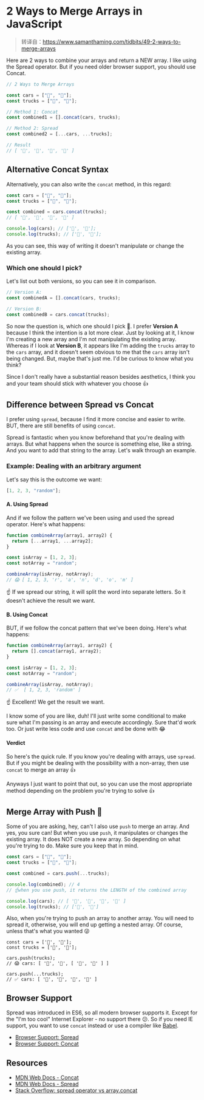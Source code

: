# 2 Ways to Merge Arrays in JavaScript

> 转译自：https://www.samanthaming.com/tidbits/49-2-ways-to-merge-arrays

Here are 2 ways to combine your arrays and return a NEW array. I like using the Spread operator. But if you need older browser support, you should use Concat.

```js
// 2 Ways to Merge Arrays

const cars = ["🚗", "🚙"];
const trucks = ["🚚", "🚛"];

// Method 1: Concat
const combined1 = [].concat(cars, trucks);

// Method 2: Spread
const combined2 = [...cars, ...trucks];

// Result
// [ '🚗', '🚙', '🚚', '🚛' ]
```

## Alternative Concat Syntax

Alternatively, you can also write the `concat` method, in this regard:

```js
const cars = ["🚗", "🚙"];
const trucks = ["🚚", "🚛"];

const combined = cars.concat(trucks);
// [ '🚗', '🚙', '🚚', '🚛' ]

console.log(cars); // ['🚗', '🚙'];
console.log(trucks); // ['🚚', '🚛'];
```

As you can see, this way of writing it doesn't manipulate or change the existing array.

### Which one should I pick?

Let's list out both versions, so you can see it in comparison.

```js
// Version A:
const combinedA = [].concat(cars, trucks);

// Version B:
const combinedB = cars.concat(trucks);
```

So now the question is, which one should I pick 🤔. I prefer **Version A** because I think the intention is a lot more clear. Just by looking at it, I know I'm creating a new array and I'm not manipulating the existing array. Whereas if I look at **Version B**, it appears like I'm adding the `trucks` array to the `cars` array, and it doesn't seem obvious to me that the `cars` array isn't being changed. But, maybe that's just me. I'd be curious to know what you think?

Since I don't really have a substantial reason besides aesthetics, I think you and your team should stick with whatever you choose 👍

## Difference between Spread vs Concat

I prefer using `spread`, because I find it more concise and easier to write. BUT, there are still benefits of using `concat`.

Spread is fantastic when you know beforehand that you're dealing with arrays. But what happens when the source is something else, like a string. And you want to add that string to the array. Let's walk through an example.

### Example: Dealing with an arbitrary argument

Let's say this is the outcome we want:

```js
[1, 2, 3, "random"];
```

#### A. Using Spread

And if we follow the pattern we've been using and used the spread operator. Here's what happens:

```js
function combineArray(array1, array2) {
  return [...array1, ...array2];
}

const isArray = [1, 2, 3];
const notArray = "random";

combineArray(isArray, notArray);
// 😱 [ 1, 2, 3, 'r', 'a', 'n', 'd', 'o', 'm' ]
```

☝️ If we spread our string, it will split the word into separate letters. So it doesn't achieve the result we want.

#### B. Using Concat

BUT, if we follow the concat pattern that we've been doing. Here's what happens:

```js
function combineArray(array1, array2) {
  return [].concat(array1, array2);
}

const isArray = [1, 2, 3];
const notArray = "random";

combineArray(isArray, notArray);
// ✅  [ 1, 2, 3, 'random' ]
```

☝️ Excellent! We get the result we want.

I know some of you are like, duh! I'll just write some conditional to make sure what I'm passing is an array and execute accordingly. Sure that'd work too. Or just write less code and use `concat` and be done with 😂

#### Verdict

So here's the quick rule. If you know you're dealing with arrays, use `spread`. But if you might be dealing with the possibility with a non-array, then use `concat` to merge an array 👍

Anyways I just want to point that out, so you can use the most appropriate method depending on the problem you're trying to solve 👍

## Merge Array with Push 🤔

Some of you are asking, hey, can't I also use `push` to merge an array. And yes, you sure can! But when you use `push`, it manipulates or changes the existing array. It does NOT create a new array. So depending on what you're trying to do. Make sure you keep that in mind.

```js
const cars = ["🚗", "🚙"];
const trucks = ["🚚", "🚛"];

const combined = cars.push(...trucks);

console.log(combined); // 4
// ☝when you use push, it returns the LENGTH of the combined array

console.log(cars); // [ '🚗', '🚙', '🚚', '🚛' ]
console.log(trucks); // ['🚚', '🚛']
```

Also, when you're trying to push an array to another array. You will need to spread it, otherwise, you will end up getting a nested array. Of course, unless that's what you wanted 😜

```
const cars = ['🚗', '🚙'];
const trucks = ['🚚', '🚛'];

cars.push(trucks);
// 😱 cars: [ '🚗', '🚙', [ '🚚', '🚛' ] ]

cars.push(...trucks);
// ✅ cars: [ '🚗', '🚙', '🚚', '🚛' ]
```

## Browser Support

Spread was introduced in ES6, so all modern browser supports it. Except for the "I'm too cool" Internet Explorer - no support there 😕. So if you need IE support, you want to use `concat` instead or use a compiler like [Babel](https://babeljs.io/).

- [Browser Support: Spread](https://developer.mozilla.org/en-US/docs/Web/JavaScript/Reference/Operators/Spread_syntax#Browser_compatibility)
- [Browser Support: Concat](https://developer.mozilla.org/en-US/docs/Web/JavaScript/Reference/Global_Objects/Array/concat#Browser_compatibility)

## Resources

- [MDN Web Docs - Concat](https://developer.mozilla.org/en-US/docs/Web/JavaScript/Reference/Global_Objects/Array/concat)
- [MDN Web Docs - Spread](https://developer.mozilla.org/en-US/docs/Web/JavaScript/Reference/Operators/Spread_syntax)
- [Stack Overflow: spread operator vs array.concat](https://stackoverflow.com/questions/48865710/spread-operator-vs-array-concat)
